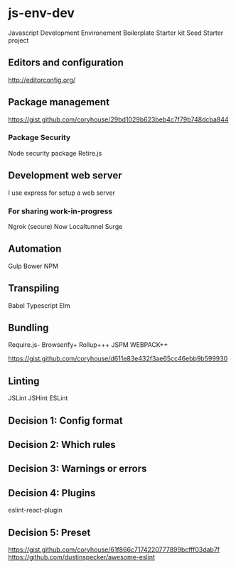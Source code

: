 # js-env-dev
Javascript Development Environement
Boilerplate
Starter kit
Seed
Starter project

## Editors and configuration

http://editorconfig.org/

## Package management

https://gist.github.com/coryhouse/29bd1029b623beb4c7f79b748dcba844

### Package Security 
Node security package
Retire.js

## Development web server

I use express for setup a web server

### For sharing work-in-progress

Ngrok (secure)
Now
Localtunnel
Surge


## Automation
Gulp 
Bower
NPM

## Transpiling

Babel
Typescript
Elm

## Bundling

Require.js-
Browserify+
Rollup+++
JSPM
WEBPACK++

https://gist.github.com/coryhouse/d611e83e432f3ae65cc46ebb9b599930

## Linting

JSLint
JSHint
ESLint

## Decision 1: Config format
## Decision 2: Which rules
## Decision 3: Warnings or errors
## Decision 4: Plugins
eslint-react-plugin

## Decision 5: Preset

https://gist.github.com/coryhouse/61f866c7174220777899bcfff03dab7f
https://github.com/dustinspecker/awesome-eslint









